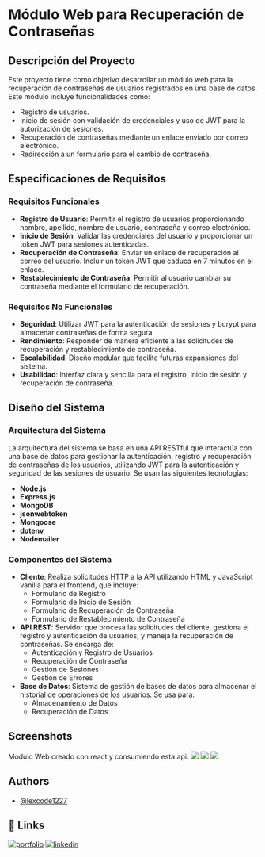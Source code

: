 # Módulo Web para Recuperación de Contraseñas

## Descripción del Proyecto
Este proyecto tiene como objetivo desarrollar un módulo web para la recuperación de contraseñas de usuarios registrados en una base de datos. Este módulo incluye funcionalidades como:
- Registro de usuarios.
- Inicio de sesión con validación de credenciales y uso de JWT para la autorización de sesiones.
- Recuperación de contraseñas mediante un enlace enviado por correo electrónico.
- Redirección a un formulario para el cambio de contraseña.

## Especificaciones de Requisitos

### Requisitos Funcionales
- **Registro de Usuario**: Permitir el registro de usuarios proporcionando nombre, apellido, nombre de usuario, contraseña y correo electrónico.
- **Inicio de Sesión**: Validar las credenciales del usuario y proporcionar un token JWT para sesiones autenticadas.
- **Recuperación de Contraseña**: Enviar un enlace de recuperación al correo del usuario. Incluir un token JWT que caduca en 7 minutos en el enlace.
- **Restablecimiento de Contraseña**: Permitir al usuario cambiar su contraseña mediante el formulario de recuperación.

### Requisitos No Funcionales
- **Seguridad**: Utilizar JWT para la autenticación de sesiones y bcrypt para almacenar contraseñas de forma segura.
- **Rendimiento**: Responder de manera eficiente a las solicitudes de recuperación y restablecimiento de contraseña.
- **Escalabilidad**: Diseño modular que facilite futuras expansiones del sistema.
- **Usabilidad**: Interfaz clara y sencilla para el registro, inicio de sesión y recuperación de contraseña.

## Diseño del Sistema

### Arquitectura del Sistema
La arquitectura del sistema se basa en una API RESTful que interactúa con una base de datos para gestionar la autenticación, registro y recuperación de contraseñas de los usuarios, utilizando JWT para la autenticación y seguridad de las sesiones de usuario. Se usan las siguientes tecnologías:
- **Node.js**
- **Express.js**
- **MongoDB**
- **jsonwebtoken**
- **Mongoose**
- **dotenv**
- **Nodemailer**

### Componentes del Sistema
- **Cliente**: Realiza solicitudes HTTP a la API utilizando HTML y JavaScript vanilla para el frontend, que incluye:
  - Formulario de Registro
  - Formulario de Inicio de Sesión
  - Formulario de Recuperación de Contraseña
  - Formulario de Restablecimiento de Contraseña
- **API REST**: Servidor que procesa las solicitudes del cliente, gestiona el registro y autenticación de usuarios, y maneja la recuperación de contraseñas. Se encarga de:
  - Autenticación y Registro de Usuarios
  - Recuperación de Contraseña
  - Gestión de Sesiones
  - Gestión de Errores
- **Base de Datos**: Sistema de gestión de bases de datos para almacenar el historial de operaciones de los usuarios. Se usa para:
  - Almacenamiento de Datos
  - Recuperación de Datos

## Screenshots

Modulo Web creado con react y consumiendo esta api.
![](https://res.cloudinary.com/dwuv0l98b/image/upload/v1719129345/mortcmbq8vkhfs1czwrh.png)
![](https://res.cloudinary.com/dwuv0l98b/image/upload/v1719129345/wgf6ovksrmysuexdvw1t.png)
![](https://res.cloudinary.com/dwuv0l98b/image/upload/v1719129345/qaspzcooborwh0jinp8p.png)

## Authors

- [@lexcode1227](https://www.github.com/lexcode1227)

## 🔗 Links
[![portfolio](https://img.shields.io/badge/my_portfolio-000?style=for-the-badge&logo=ko-fi&logoColor=white)](https://henryagustindev.vercel.app/)
[![linkedin](https://img.shields.io/badge/linkedin-0A66C2?style=for-the-badge&logo=linkedin&logoColor=white)](https://www.linkedin.com/in/henry-agustin-/)